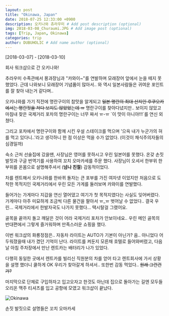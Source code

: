 ```yaml
---
layout: post
title: "Okinawa, Japan"
date: 2018-07-25 12:33:00 +0900
description: 오키나와 츄라우미 # Add post description (optional)
img: 2018-03-08_Churaumi.JPG # Add image post (optional)
tags: [Trip, Japan, Okinawa]
categories: trip
author: DUBUHOLIC # Add name author (optional)
---
```



[2018-03-07] - [2018-03-10]  

회사 워크샵으로 간 오키나와!   

추라우미 수족관에서 묭과장님과 "카와이~"를 연발하며 모래장어 앞에서 눈을 떼지 못했었다. 
근데 나와보니 모래장어 기념품이 많아서.. 와 역시 일본사람들은 귀여운 포인트를 잘 찾아 내는거 같다며..    

오키나와를 가기 직전에 명란구이의 참맛을 알게되고 ~~일본 명란의 최대 산지인 후쿠오카에서는 명란젓을 쳐다 보지도 않았었는데 ㅠ~~ 
명란구이를 찾아다녔지만.. 보이지 않았고 마침내 찾은 국제거리 포차의 명란구이는 너무 짜서 ㅠ-ㅠ \`이 맛이 아니야!!!\`를 연신 외쳤다.  

그리고 포차에서 명란구이와 함께 시킨 우설 스테이크를 먹으며 '으윽 내가 누군가의 혀를 먹고 있다니..'라고 생각하니 한 점 이상은 먹을 수가 없었다. (이것이 채식주의자들의 심경일까)   

숙소 근처 선술집에 갔을땐, 사장님은 영어를 못하시고 우린 일본어를 못했다. 
온갖 손짓 발짓과 구글 번역기를 사용하여 꼬치 오마카세를 주문 했다. 
사장님이 오셔서 한부위 한부위를 온몸으로 설명해주셔서 (**넘나 친절**) 감동적이었다.  

차를 렌트해서 오키나와를 한바퀴 돌자는 큰 포부를 가진 여자넷 이었지만 
처음으로 도착한 목적지인 국제거리에서 우린 모든 가게를 둘러보며 카와이를 연발했다.  

들어가는 가게마다 지갑을 연신 열어댔고 여기가 첫 목적지였다는 사실도 잊어버렸다. 
가게마다 아주 미묘하게 조금씩 다른 물건을 팔아서 ㅠ_ㅠ 벗어날 수 없었다.. 
결국 우린... 국제거리에서 한발자국도 나가지 못했다... 택시탈걸 그랬어요. 

골목을 끝까지 돌고 깨달은 것이 어라 국제거리 포차가 안보이네요.. 
우린 메인 골목의 반대편에서 그렇게 즐거워하며 만족스러운 쇼핑을 했다.   

이번 워크샵의 화룡정점은.. 자동차 라이트는 AUTO가 기본이 아닌가? 
음.. 아니었다 어두워졌을때 내가 켰던 기억이 난다. 
라이트를 켜둔지 모른채 호텔로 들어와버렸고, 다음날 아침 주차장에서 만난 렌트카는 배터리가 나가 있었다.  

다행히 동일한 곳에서 렌트카를 빌리신 직원분의 차를 얻어 타고 렌트회사에 가서 상황을 설명 했더니 쿨하게 OK 우리가 찾아갈게 하셔서.. 
또한번 감동 먹었다.. ~~원래 그런건가?~~    

마지막으로 단체로 구입하자고 입고오자고 한것도 아닌데 집으로 돌아가는 길엔 모두들 오리온 맥주 티셔츠를 입고 공항에 모였고 워크샵이 끝났다.    

![Okinawa]({{site.baseurl}}/assets/img/2018-03-08_.JPG)
<p class="page-caption">손짓 발짓으로 설명들은 꼬치 오마카세</p> 